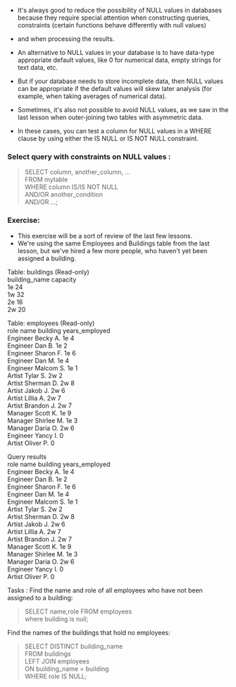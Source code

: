 - It's always good to reduce the possibility of NULL values in databases because they require special attention when constructing queries, constraints (certain functions behave differently with null values)
- and when processing the results.

- An alternative to NULL values in your database is to have data-type appropriate default values, like 0 for numerical data, empty strings for text data, etc. 
- But if your database needs to store incomplete data, then NULL values can be appropriate if the default values will skew later analysis (for example, when taking averages of numerical data).

- Sometimes, it's also not possible to avoid NULL values, as we saw in the last lesson when outer-joining two tables with asymmetric data.
- In these cases, you can test a column for NULL values in a WHERE clause by using either the IS NULL or IS NOT NULL constraint.

### Select query with constraints on NULL values :       
> SELECT column, another_column, …                
> FROM mytable                  
> WHERE column IS/IS NOT NULL                 
> AND/OR another_condition                   
> AND/OR …;

### Exercise:                              
- This exercise will be a sort of review of the last few lessons.         
- We're using the same Employees and Buildings table from the last lesson, but we've hired a few more people, who haven't yet been assigned a building.

Table: buildings (Read-only)       
building_name	capacity                 
1e	24               
1w	32              
2e	16           
2w	20                     

Table: employees (Read-only)             
role	name	building	years_employed                    
Engineer	Becky A.	1e	4                 
Engineer	Dan B.	1e	2                 
Engineer	Sharon F.	1e	6                                           
Engineer	Dan M.	1e	4                      
Engineer	Malcom S.	1e	1                       
Artist	Tylar S.	2w	2                     
Artist	Sherman D.	2w	8                    
Artist	Jakob J.	2w	6                     
Artist	Lillia A.	2w	7                          
Artist	Brandon J.	2w	7               
Manager	Scott K.	1e	9                       
Manager	Shirlee M.	1e	3                      
Manager	Daria O.	2w	6               
Engineer	Yancy I.		0              
Artist	Oliver P.		0                                


Query results                
role	name	building	years_employed                               
Engineer	Becky A.	1e	4                                       
Engineer	Dan B.	1e	2                       
Engineer	Sharon F.	1e	6                           
Engineer	Dan M.	1e	4                        
Engineer	Malcom S.	1e	1                          
Artist	Tylar S.	2w	2                       
Artist	Sherman D.	2w	8                       
Artist	Jakob J.	2w	6                       
Artist	Lillia A.	2w	7                         
Artist	Brandon J.	2w	7                        
Manager	Scott K.	1e	9                           
Manager	Shirlee M.	1e	3                  
Manager	Daria O.	2w	6                           
Engineer	Yancy I.		0                        
Artist	Oliver P.		0                      


Tasks : 
Find the name and role of all employees who have not been assigned to a building:            
> SELECT name,role FROM employees           
> where building is null;                            

Find the names of the buildings that hold no employees:           
> SELECT DISTINCT building_name              
> FROM buildings             
> LEFT JOIN employees           
>  ON building_name = building          
> WHERE role IS NULL;                                
